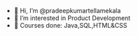 - 👋 Hi, I’m @pradeepkumartellamekala
- 👀 I’m interested in Product Development
- 🌱 Courses done: Java,SQL,HTML&CSS

<!---
pradeepkumartellamekala/pradeepkumartellamekala is a ✨ special ✨ repository because its `README.md` (this file) appears on your GitHub profile.
You can click the Preview link to take a look at your changes.
--->
